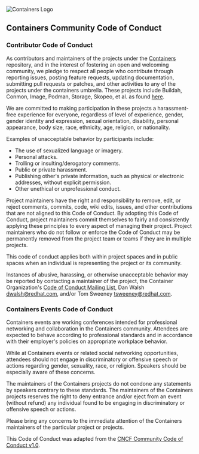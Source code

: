 ![Containers Logo](https://github.com/containers/common/blob/main/logos/containers-full-horiz.png)
## Containers Community Code of Conduct

### Contributor Code of Conduct

As contributors and maintainers of the projects under the [Containers](https://github.com/containers) repository,
and in the interest of fostering an open and welcoming community, we pledge to
respect all people who contribute through reporting issues, posting feature 
requests, updating documentation, submitting pull requests or patches, and other
activities to any of the projects under the containers umbrella.  These projects
include Buildah, Conmon, Image, Podman, Storage, Skopeo, et al.
as found [here](https://github.com/containers). 

We are committed to making participation in these projects a harassment-free experience for
everyone, regardless of level of experience, gender, gender identity and expression,
sexual orientation, disability, personal appearance, body size, race, ethnicity, age,
religion, or nationality.

Examples of unacceptable behavior by participants include:

* The use of sexualized language or imagery.
* Personal attacks.
* Trolling or insulting/derogatory comments.
* Public or private harassment.
* Publishing other's private information, such as physical or electronic addresses,
 without explicit permission.
* Other unethical or unprofessional conduct.

Project maintainers have the right and responsibility to remove, edit, or reject
comments, commits, code, wiki edits, issues, and other contributions that are not
aligned to this Code of Conduct.  By adopting this Code of Conduct, project maintainers
commit themselves to fairly and consistently applying these principles to every aspect
of managing their project.  Project maintainers who do not follow or enforce the Code of
Conduct may be permanently removed from the project team or teams if they are in multiple
projects.

This code of conduct applies both within project spaces and in public spaces
when an individual is representing the project or its community.

Instances of abusive, harassing, or otherwise unacceptable behavior may be reported by contacting a maintainer of the project, the Container Organization's [Code of Conduct Mailing List](codeofconduct@lists.podman.io), Dan Walsh <dwalsh@redhat.com>, and/or Tom Sweeney <tsweeney@redhat.com>.


### Containers Events Code of Conduct

Containers events are working conferences intended for professional networking and collaboration in the
Containers community.  Attendees are expected to behave according to professional standards and in accordance
with their employer's policies on appropriate workplace behavior.

While at Containers events or related social networking opportunities, attendees should not engage in
discriminatory or offensive speech or actions regarding gender, sexuality, race, or religion.  Speakers should
be especially aware of these concerns.

The maintainers of the Containers projects do not condone any statements by speakers contrary to these standards.
The maintainers of the Containers projects reserves the right to deny entrance and/or eject from an event
(without refund) any individual found to be engaging in discriminatory or offensive speech or actions.

Please bring any concerns to the immediate attention of the Containers maintainers of the
particular project or projects.

This Code of Conduct was adapted from the [CNCF Community Code of Conduct v1.0](https://github.com/cncf/foundation/blob/master/code-of-conduct.md).
